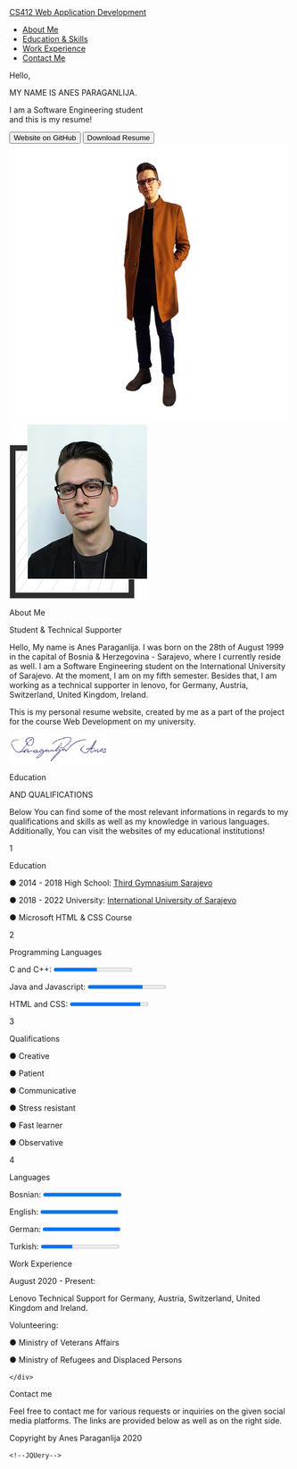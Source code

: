 <!doctype html>
<html>
<head>
<script src="title-scroll.js"></script>
<meta charset="utf-8">
<title>★ Resume ★ Anes Paraganlija </title>
<link href='https://fonts.googleapis.com/css?family=Poppins' rel='stylesheet'>
<link rel="stylesheet" type="text/css" href="style.css"/>
<!--FONTAWESOME HAS BEEN USED FOR THIS WEBSITE-->
<script src="https://kit.fontawesome.com/c8e4d183c2.js" crossorigin="anonymous"></script>
</head>
<body>
<section>
<!-- NAVIGATION -->
<nav>
<!--cs412-->
<a href="https://ecampus.ius.edu.ba/syllabus/cs412-web-application-development" target="_blank" class="cs412">CS412 Web Application Development</a>
<!--menu-->
<ul>
<li><a href="#about" class="active">About Me</a></li>
<li><a href="#education" class="active">Education & Skills</a></li>
<li><a href="#work" class="active">Work Experience</a></li>
<li><a href="#contact" class="active">Contact Me</a></li>
</ul>
</nav>
<!--text-->
<div id="particles-js">
<script src="particles.js"></script>
<script src="script.js"></script>
<!--text-->
<div class="text-container">
<p>Hello,</p>
<p>MY NAME IS ANES PARAGANLIJA.</p>
<p>I am a Software Engineering student <br> and this is my resume!</p>
<a href="https://github.com/Anesp/CS412---Finished-Resume" target="_blank"><button class="github-site">Website on GitHub</button></a>
<a href="https://workupload.com/start/U4df2aWqhug" target="_blank"><button class="down-cv">Download Resume</button></a>
</div>
</div>
<!--anes-->
<img src="profile.png" class="anes" alt="anes">
</section>
<!--about-->
<div id="about">
<div class="about-container">
    <!--img-->
    <img src="profile2.png">
    <!--about-text-->
    <div class="about-text">
        <p>About Me</p>
        <p>Student & Technical Supporter</p>
        <p>Hello, My name is Anes Paraganlija. I was born on the 28th of August 1999 in the capital of Bosnia & Herzegovina - Sarajevo, where I currently reside as well.
            I am a Software Engineering student on the International University of Sarajevo. 
            At the moment, I am on my fifth semester. Besides that, I am working as a technical supporter in lenovo, for Germany, Austria, Switzerland, United Kingdom, Ireland.</p>
        <p>This is my personal resume website, created by me as a part of the project for the course Web Development on my university.</p>
        <img src="signature.png" class="signature" alt="signature"  style="width:35%;height:35%;">
    </div>
</div>
</div>

<!--education-->
<div id="education">
<div class="education">
    <!--text-->
    <div class="education-text">
    <p>Education</p>
    <p>AND QUALIFICATIONS</p>
    <p>Below You can find some of the most relevant informations in regards to my qualifications and skills as well as my knowledge in various languages. Additionally, You can visit the websites of my educational institutions!</p>
</div>
<!--box-->
<div class="box-container">
<!--1-->
<div class="box-1">
    <span>1</span>
    <p class="heading">Education</p>
    <p class="details">● 2014 - 2018 High School: <a href="http://treca-gimnazija.edu.ba/" target="_blank">Third Gymnasium Sarajevo</a></p>
    <p class="details">● 2018 - 2022 University: <a href="https://www.ius.edu.ba/" target="_blank">International University of Sarajevo</a></p>
    <p class="details">● Microsoft HTML & CSS Course</p>
</div>
<!--2-->
<div class="box-2">
    <span>2</span>
    <p class="heading">Programming Languages</p>
    <p class="details"><label for="c++">C and C++:</label>
        <progress id="c++" value="55" max="100"></progress></p>
    <p class="details"><label for="java">Java and Javascript:</label>
        <progress id="java" value="70" max="100"></progress></p>
    <p class="details"><label for="HTML & CSS">HTML and CSS:</label>
        <progress id="HTML & CSS" value="90" max="100"></progress></p>
</div>
<!--3-->
<div class="box-3">
    <span>3</span>
    <p class="heading">Qualifications</p>
    <p class="details">● Creative</p>
    <p class="details">● Patient</p>
    <p class="details">● Communicative</p>
    <p class="details">● Stress resistant</p>
    <p class="details">● Fast learner</p>
    <p class="details">● Observative</p>   
</div>
<!--4-->
<div class="box-4">
    <span>4</span>
    <p class="heading">Languages</p>
    <p class="details"><label for="bosnian">Bosnian:</label>
        <progress id="bosnian" value="100" max="100"></progress></p>
    <p class="details"><label for="english">English:</label>
        <progress id="english" value="99" max="100"></progress></p>
    <p class="details"><label for="german">German:</label>
        <progress id="german" value="99" max="100"></progress></p>
    <p class="details"><label for="turkish">Turkish:</label>
        <progress id="turkish" value="40" max="100"></progress></p>
</div>
</div>
</div>
</div>
<!--contact me-->
<div id="work">

<div class="work-experience">
    <div id="work-particles"></div>
    <script src="particles.js"></script>
    <script src="script2.js"></script>
    <div class="box-5">
        <p class="heading">Work Experience</p>
        <p class="details">August 2020 - Present:</p>
        <p class="details">Lenovo Technical Support for Germany, Austria, Switzerland, United Kingdom and Ireland.</p>
        <p class="details">Volunteering:</p>
        <p class="details">● Ministry of Veterans Affairs</p>
        <p class="details">● Ministry of Refugees and Displaced Persons</p>

    </div>
</div>
</div>
<!--footer-->
<footer>
 <p>Contact me</p>
    <p>Feel free to contact me for various requests or inquiries on the given social media platforms. 
        The links are provided below as well as on the right side.</p>
    <!--social-->
    <div id="contact">
   <div class="social-icons">
   <a href="https://www.linkedin.com/in/anes-paraganlija-b384601ab/" target="_blank"><i class="fab fa-linkedin-in"></i></a>
   <a href="https://www.facebook.com/profile.php?id=100008171041551" target="_blank"><i class="fab fa-facebook-f"></i></a>
   <a href="http://instagram.com/anes.p" target="_blank"><i class="fab fa-instagram"></i></a>
   <a href="https://discord.com/users/3374/" target="_blank"><i class="fab fa-discord"></i></a>
   <a href="https://github.com/Anesp" target="_blank"><i class="fab fa-github"></i></a>
   </div>
</div>
    <!--copyright-->
    <p class="copyright">Copyright by Anes Paraganlija 2020</p>
</footer>
   <!--social-attach-bar-->
   <div class="social">
   <a href="https://www.linkedin.com/in/anes-paraganlija-b384601ab/" target="_blank"><i class="fab fa-linkedin-in"></i></a>
   <a href="https://www.facebook.com/profile.php?id=100008171041551" target="_blank"><i class="fab fa-facebook-f"></i></a>
   <a href="http://instagram.com/anes.p" target="_blank"><i class="fab fa-instagram"></i></a>
   <a href="https://discord.com/users/3374/" target="_blank"><i class="fab fa-discord"></i></a>
   <a href="https://github.com/Anesp" target="_blank"><i class="fab fa-github"></i></a>
   </div>

    <!--JQUery-->
<script type="text/javascript" src="JQuery.js"></script>
<script type="text/javascript">
$(document).ready(function(){
    $('.toggle').click(function(){
        $('.toggle').toggleClass('active')
        $('nav').toggleClass('active')
    })
})
</script>

</body>
</html>
